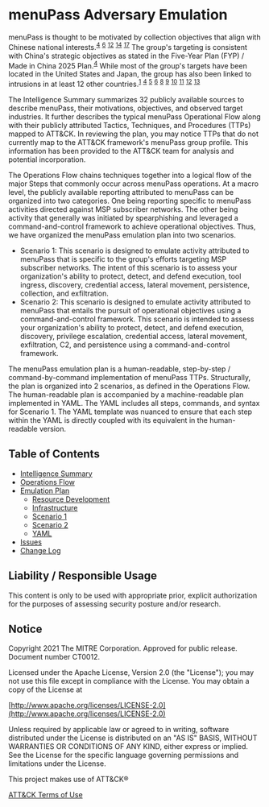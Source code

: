 # menuPass Adversary Emulation

menuPass is thought to be motivated by collection objectives that align with Chinese national interests.<sup>[4](https://www.pwc.co.uk/cyber-security/pdf/cloud-hopper-report-final-v4.pdf)</sup> <sup>[6](https://www.justice.gov/opa/press-release/file/1121706/download)</sup> <sup>[12](https://us-cert.cisa.gov/ncas/alerts/TA17-117A)</sup> <sup>[14](https://crowdstrike.com/blog/two-birds-one-stone-panda/)</sup> <sup>[17](https://intrusiontruth.wordpress.com/2018/08/15/apt10-was-managed-by-the-tianjin-bureau-of-the-chinese-ministry-of-state-security/)</sup> The group's targeting is consistent with China's strategic objectives as stated in the Five-Year Plan (FYP) / Made in China 2025 Plan.<sup>[4](https://www.pwc.co.uk/cyber-security/pdf/cloud-hopper-report-final-v4.pdf)</sup> While most of the group's targets have been located in the United States and Japan, the group has also been linked to intrusions in at least 12 other countries.<sup>[1](https://unit42.paloaltonetworks.com/unit42-menupass-returns-new-malware-new-attacks-japanese-academics-organizations/)</sup> <sup>[4](https://www.pwc.co.uk/cyber-security/pdf/cloud-hopper-report-final-v4.pdf)</sup> <sup>[5](https://www.fireeye.com/blog/threat-research/2017/04/apt10_menupass_grou.html)</sup> <sup>[6](https://www.justice.gov/opa/press-release/file/1121706/download)</sup> <sup>[8](https://www.accenture.com/t20180423T055005Z_s_/se-en/_acnmedia/PDF-76/Accenture-Hogfish-Threat-Analysis.pdf)</sup> <sup>[9](https://fireeye.com/blog/threat-research/2018/09/apt10-targeting-japanese-corporations-using-updated-ttps.html)</sup> <sup>[10](https://recordedfuture.com/apt10-cyberespionage-campaign/)</sup> <sup>[11](https://blog.trendmicro.com/trendlabs-security-intelligence/chessmaster-cyber-espionage-campaign/)</sup> <sup>[12](https://us-cert.cisa.gov/ncas/alerts/TA17-117A)</sup> <sup>[13](https://blogs.blackberry.com/en/2019/06/threat-spotlight-menupass-quasarrat-backdoor)</sup>

The Intelligence Summary summarizes 32 publicly available sources to describe menuPass, their motivations, objectives, and observed target industries. It further describes the typical menuPass Operational Flow along with their publicly attributed Tactics, Techniques, and Procedures (TTPs) mapped to ATT&CK. In reviewing the plan, you may notice TTPs that do not currently map to the ATT&CK framework's menuPass group profile. This information has been provided to the ATT&CK team for analysis and potential incorporation.

The Operations Flow chains techniques together into a logical flow of the major Steps that commonly occur across menuPass operations. At a macro level, the publicly available reporting attributed to menuPass can be organized into two categories.  One being reporting specific to menuPass activities directed against MSP subscriber networks.  The other being activity that generally was initiated by spearphishing and leveraged a command-and-control framework to achieve operational objectives.  Thus, we have organized the menuPass emulation plan into two scenarios.

- Scenario 1: This scenario is designed to emulate activity attributed to menuPass that is specific to the group's efforts targeting MSP subscriber networks.  The intent of this scenario is to assess your organization's ability to protect, detect, and defend execution, tool ingress, discovery, credential access, lateral movement, persistence, collection, and exfiltration.
- Scenario 2: This scenario is designed to emulate activity attributed to menuPass that entails the pursuit of operational objectives using a command-and-control framework. This scenario is intended to assess your organization's ability to protect, detect, and defend execution, discovery, privilege escalation, credential access, lateral movement, exfiltration, C2, and persistence using a command-and-control framework.

The menuPass emulation plan is a human-readable, step-by-step / command-by-command implementation of menuPass TTPs. Structurally, the plan is organized into 2 scenarios, as defined in the Operations Flow. The human-readable plan is accompanied by a machine-readable plan implemented in YAML. The YAML includes all steps, commands, and syntax for Scenario 1. The YAML template was nuanced to ensure that each step within the YAML is directly coupled with its equivalent in the human-readable version.

## Table of Contents

- [Intelligence Summary](/menuPass/Intelligence_Summary.md)
- [Operations Flow](/menuPass/Operations_Flow.md)
- [Emulation Plan](/menuPass/Emulation_Plan/README.md)
  - [Resource Development](/menuPass/Emulation_Plan/ResourceDevelopment.md)
  - [Infrastructure](/menuPass/Emulation_Plan/Infrastructure.md)
  - [Scenario 1](/menuPass/Emulation_Plan/Scenario1.md)
  - [Scenario 2](/menuPass/Emulation_Plan/Scenario2.md)
  - [YAML](/menuPass/Emulation_Plan/yaml)
- [Issues](https://github.com/center-for-threat-informed-defense/adversary_emulation_library/issues)
- [Change Log](/menuPass/CHANGE_LOG.md)

## Liability / Responsible Usage

This content is only to be used with appropriate prior, explicit authorization for the purposes of assessing security posture and/or research.

## Notice

Copyright 2021 The MITRE Corporation. Approved for public release. Document number CT0012.

Licensed under the Apache License, Version 2.0 (the "License"); you may not use this file except in compliance with the License. You may obtain a copy of the License at

[http://www.apache.org/licenses/LICENSE-2.0](http://www.apache.org/licenses/LICENSE-2.0)

Unless required by applicable law or agreed to in writing, software distributed under the License is distributed on an "AS IS" BASIS, WITHOUT WARRANTIES OR CONDITIONS OF ANY KIND, either express or implied. See the License for the specific language governing permissions and limitations under the License.

This project makes use of ATT&CK®

[ATT&CK Terms of Use](https://attack.mitre.org/resources/terms-of-use/)
